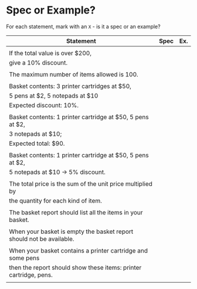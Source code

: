 # Spec or Example?

For each statement, mark with an `X` - is it a spec or an example?

| Statement                                                            | Spec | Ex. |
| -------------------------------------------------------------------- | ---- | --- |
|                                                                      |      |     |
| If the total value is over $200,                                     |      |     |
| give a 10% discount.                                                 |      |     |
|                                                                      |      |     |
| The maximum number of items allowed is 100.                          |      |     |
|                                                                      |      |     |
| Basket contents: 3 printer cartridges at $50,                        |      |     |
| 5 pens at $2, 5 notepads at $10                                      |      |     |
| Expected discount: 10%.                                              |      |     |
|                                                                      |      |     |
| Basket contents: 1 printer cartridge at $50, 5 pens at $2,           |      |     |
| 3 notepads at $10;                                                   |      |     |
| Expected total: $90.                                                 |      |     |
|                                                                      |      |     |
| Basket contents: 1 printer cartridge at $50, 5 pens at $2,           |      |     |
| 5 notepads at $10 -> 5% discount.                                    |      |     |
|                                                                      |      |     |
| The total price is the sum of the unit price multiplied by           |      |     |
| the quantity for each kind of item.                                  |      |     |
|                                                                      |      |     |
| The basket report should list all the items in your basket.          |      |     |
|                                                                      |      |     |
| When your basket is empty the basket report should not be available. |      |     |
|                                                                      |      |     |
| When your basket contains a printer cartridge and some pens          |      |     |
| then the report should show these items: printer cartridge, pens.    |      |     |
|                                                                      |      |     |
